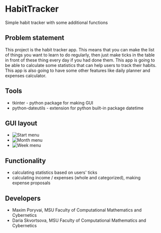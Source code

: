 # HabitTracker

Simple habit tracker with some additional functions

## Problem statement

This project is the habit tracker app. This means that you can make the list of things you want to learn to do regularly, then just make ticks in the table in front of these thing every day if you had done them. This app is going to be able to calculate some statistics that can help users to track their habits. This app is also going to have some other features like daily planner and expenses calculator.

## Tools

- tkinter - python package for making GUI
- python-dateutils - extension for python built-in package datetime

## GUI layout

- ![Start menu](https://drive.google.com/file/d/11zE5aJanutc4sTj79QL1Yj9FKvMnv1ce/view?usp=sharing)
- ![Month menu](https://drive.google.com/file/d/1cW2AvwUUeMwn72S3IJkz2avbgh7HF1-_/view?usp=sharing)
- ![Week menu](https://drive.google.com/file/d/1nNHzbF6mZkOJl5I1q7zulHB8gC_bit0V/view?usp=sharing)

## Functionality

- calculating statistics based on users' ticks
- calculating income / expenses (whole and categorized), making expense proposals

## Developers

- Maxim Poryvai, MSU Faculty of Computational Mathematics and Cybernetics
- Daria Skvortsova, MSU Faculty of Computational Mathematics and Cybernetics
